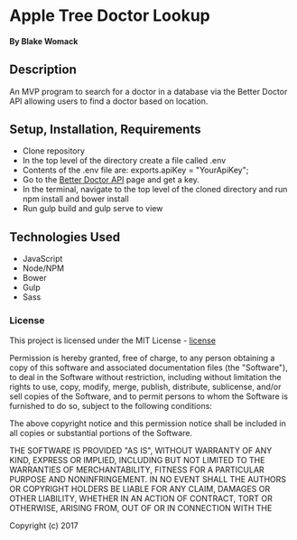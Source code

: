 # Apple Tree Doctor Lookup

#### By Blake Womack

## Description
An MVP program to search for a doctor in a database via the Better Doctor API allowing users to find a doctor based on location.

## Setup, Installation, Requirements
* Clone repository
* In the top level of the directory create a file called .env
* Contents of the .env file are: exports.apiKey = "YourApiKey";
* Go to the [Better Doctor API] page and get a key.
* In the terminal, navigate to the top level of the cloned directory and run npm install and bower install
* Run gulp build and gulp serve to view

## Technologies Used
* JavaScript
* Node/NPM
* Bower
* Gulp
* Sass

### License

This project is licensed under the MIT License - [license]

Permission is hereby granted, free of charge, to any person obtaining a copy of this software and associated documentation files (the "Software"), to deal in the Software without restriction, including without limitation the rights to use, copy, modify, merge, publish, distribute, sublicense, and/or sell copies of the Software, and to permit persons to whom the Software is furnished to do so, subject to the following conditions:

The above copyright notice and this permission notice shall be included in all copies or substantial portions of the Software.

THE SOFTWARE IS PROVIDED "AS IS", WITHOUT WARRANTY OF ANY KIND, EXPRESS OR IMPLIED, INCLUDING BUT NOT LIMITED TO THE WARRANTIES OF MERCHANTABILITY, FITNESS FOR A PARTICULAR PURPOSE AND NONINFRINGEMENT. IN NO EVENT SHALL THE AUTHORS OR COPYRIGHT HOLDERS BE LIABLE FOR ANY CLAIM, DAMAGES OR OTHER LIABILITY, WHETHER IN AN ACTION OF CONTRACT, TORT OR OTHERWISE, ARISING FROM, OUT OF OR IN CONNECTION WITH THE

Copyright (c) 2017

[license]: https://opensource.org/licenses/MIT
[Better Doctor API]: https://developer.betterdoctor.com/
